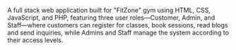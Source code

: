 A full stack web application built for "FitZone" gym using HTML, CSS, JavaScript, and PHP, featuring three user roles—Customer, Admin, and Staff—where customers can register for classes, book sessions, read blogs and send inquiries, while Admins and Staff manage the system according to their access levels.
